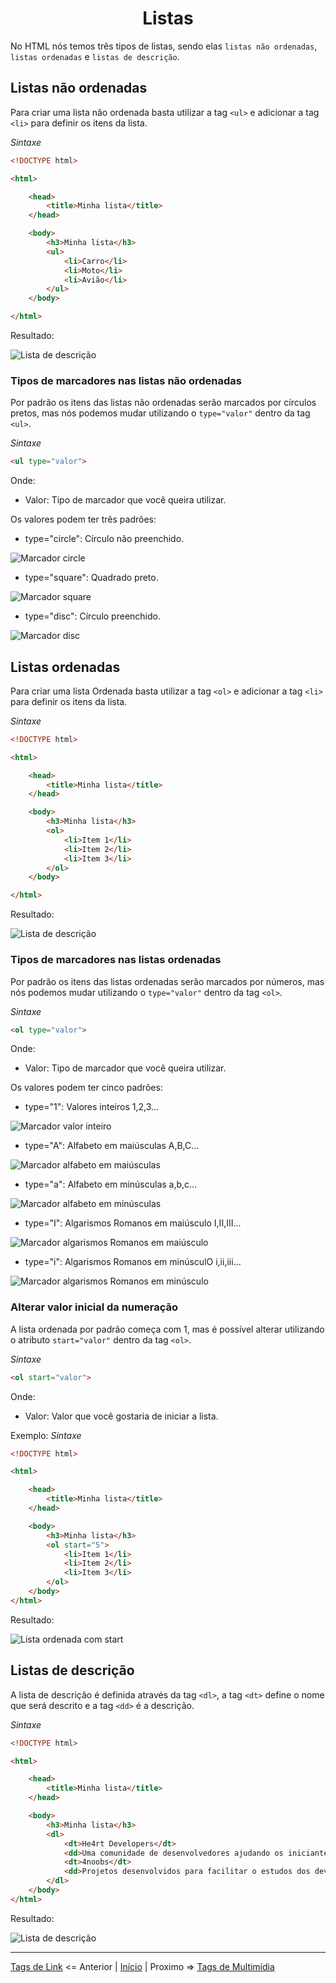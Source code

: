 <h1 align = "Center"> Listas </h1>

No HTML nós temos três tipos de listas, sendo elas `listas não ordenadas`, `listas ordenadas` e `listas de descrição`.

## Listas não ordenadas 

Para criar uma lista não ordenada basta utilizar a tag `<ul>` e adicionar a tag `<li>` para definir os itens da lista.

_Sintaxe_
```html
<!DOCTYPE html>

<html>

    <head>
        <title>Minha lista</title>
    </head>

    <body>
        <h3>Minha lista</h3>
        <ul>
            <li>Carro</li>
            <li>Moto</li>
            <li>Avião</li>
        </ul>
    </body>

</html>
```
Resultado:

![Lista de descrição](../assets/listacircle.png)

### Tipos de marcadores nas listas não ordenadas

Por padrão os itens das listas não ordenadas serão marcados por círculos pretos, mas nós podemos mudar utilizando o `type="valor"` dentro da tag `<ul>`.

_Sintaxe_
```html
<ul type="valor">
```

Onde: 
- Valor: Tipo de marcador que você queira utilizar.

Os valores podem ter três padrões:

- type="circle": Círculo não preenchido.

![Marcador circle](../assets/listacircle.png)

- type="square": Quadrado preto.

![Marcador square](../assets/listasquare.png)

- type="disc": Círculo preenchido.

![Marcador disc](../assets/listadisc.png)

## Listas ordenadas 

Para criar uma lista Ordenada basta utilizar a tag `<ol>` e adicionar a tag `<li>` para definir os itens da lista.

_Sintaxe_
```html
<!DOCTYPE html>

<html>

    <head>
        <title>Minha lista</title>
    </head>

    <body>
        <h3>Minha lista</h3>
        <ol>
            <li>Item 1</li>
            <li>Item 2</li>
            <li>Item 3</li>
        </ol>
    </body>

</html>
```
Resultado:

![Lista de descrição](../assets/listatype1.png)

### Tipos de marcadores nas listas ordenadas

Por padrão os itens das listas ordenadas serão marcados por números, mas nós podemos mudar utilizando o `type="valor"` dentro da tag `<ol>`.

_Sintaxe_
```html
<ol type="valor">
```

Onde: 
- Valor: Tipo de marcador que você queira utilizar.

Os valores podem ter cinco padrões:

- type="1": Valores inteiros 1,2,3...

![Marcador valor inteiro](../assets/listatype1.png)

- type="A": Alfabeto em maiúsculas A,B,C...

![Marcador alfabeto em maiúsculas](../assets/listatypeAA.png)

- type="a": Alfabeto em minúsculas a,b,c...

![Marcador alfabeto em minúsculas](../assets/listatypea.png)

- type="I": Algarismos Romanos em maiúsculo I,II,III...

![Marcador algarismos Romanos em maiúsculo](../assets/listatypeII.png)

- type="i": Algarismos Romanos em minúsculO i,ii,iii...

![Marcador algarismos Romanos em minúsculo](../assets/listatypei.png)

### Alterar valor inicial da numeração

A lista ordenada por padrão começa com 1, mas é possível alterar utilizando o atributo `start="valor"` dentro da tag `<ol>`.

_Sintaxe_
```html
<ol start="valor">
```
Onde: 
- Valor: Valor que você gostaria de iniciar a lista.

Exemplo:
_Sintaxe_
```html
<!DOCTYPE html>

<html>

    <head>
        <title>Minha lista</title>
    </head>

    <body>
        <h3>Minha lista</h3>
        <ol start="5">
            <li>Item 1</li>
            <li>Item 2</li>
            <li>Item 3</li>
        </ol>
    </body>
</html>
``` 

Resultado:

![Lista ordenada com start](../assets/listastart.png)

## Listas de descrição 

A lista de descrição é definida através da tag `<dl>`, a tag `<dt>` define o nome que será descrito e a tag `<dd>` é a descrição.

_Sintaxe_
```html
<!DOCTYPE html>

<html>

    <head>
        <title>Minha lista</title>
    </head>

    <body>
        <h3>Minha lista</h3>
        <dl>
            <dt>He4rt Developers</dt>
            <dd>Uma comunidade de desenvolvedores ajudando os iniciantes do mundo da programação.</dd>
            <dt>4noobs</dt>
            <dd>Projetos desenvolvidos para facilitar o estudos dos devs iniciantes feitos pela nossa comunidade!</dd>
        </dl>
    </body>
</html>
``` 

Resultado:

![Lista de descrição](../assets/listadescricao.png)

----

[Tags de Link](contents/7.Link.md) <= Anterior | [Início](/README.MD) | Proximo => [Tags de Multimídia](contents/9.Multimidia.md)
